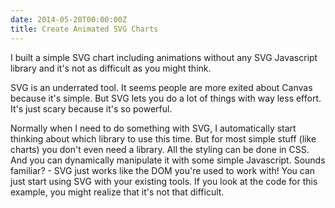 ```yaml
---
date: 2014-05-20T00:00:00Z
title: Create Animated SVG Charts
---
```


I built a simple SVG chart including animations
without any SVG Javascript library
and it's not as difficult as you might think.<!--more-->


SVG is an underrated tool. It seems people are more exited about Canvas because it's simple.
But SVG lets you do a lot of things with way less effort.
It's just scary because it's so powerful.

Normally when I need to do something with SVG, I automatically start thinking about which library to use this time.
But for most simple stuff (like charts) you don't even need a library.
All the styling can be done in CSS. And you can dynamically manipulate it with some simple Javascript.
Sounds familiar? - SVG just works like the DOM you're used to work with!
You can just start using SVG with your existing tools.
If you look at the code for this example,
you might realize that it's not that difficult.

<script data-slug-hash="LxGni" data-user="jorin" data-height="400" data-default-tab="result" data-theme-id="8862" class='codepen' async src="//codepen.io/assets/embed/ei.js" ></script>
